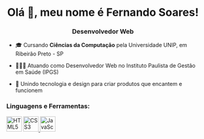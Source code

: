 <h1 align="center">Olá 👋, meu nome é Fernando Soares! </h1> 
<h3 align="center">Desenvolvedor Web</h3>

- 🎓 Cursando **Ciências da Computação** pela Universidade UNIP, em Ribeirão Preto - SP

- 👨🏻‍💻 Atuando como Desenvolvedor Web no Instituto Paulista de Gestão em Saúde (IPGS)

- 🚀 Unindo tecnologia e design para criar produtos que encantem e funcionem

<h3>Linguagens e Ferramentas:</h3>
<p align="left"><a href="https://developer.mozilla.org/en-US/docs/Web/HTML" target="_blank" rel="noreferrer"> <img src="https://cdn.iconscout.com/icon/free/png-256/free-html-5-icon-svg-download-png-1175208.png" alt="HTML5" width="40" height="40"/></a> <a href="https://developer.mozilla.org/pt-BR/docs/Web/CSS" target="_blank" rel="noreferrer"> <img src="https://img.icons8.com/?size=512&id=21278&format=png" alt="CSS3" height="40"/></a><a href="https://developer.mozilla.org/en-US/docs/Web/JavaScript" target="_blank" rel="noreferrer"> <img src="https://upload.wikimedia.org/wikipedia/commons/thumb/9/99/Unofficial_JavaScript_logo_2.svg/1024px-Unofficial_JavaScript_logo_2.svg.png" alt="JavaScript" width="40" height="40"/></a></p>

